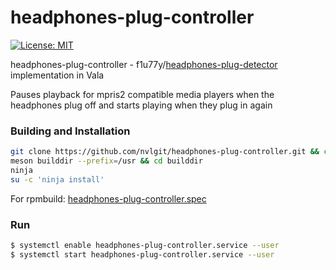 # headphones-plug-controller

[![License: MIT](https://img.shields.io/badge/License-MIT-green.svg)](https://opensource.org/licenses/MIT)

headphones-plug-controller - f1u77y/<a href="https://github.com/f1u77y/headphones-plug-detector">headphones-plug-detector</a> implementation in Vala

Pauses playback for mpris2 compatible media players when the headphones plug off and starts playing when they plug in again

### Building and Installation

```bash
git clone https://github.com/nvlgit/headphones-plug-controller.git && cd headphones-plug-controller
meson builddir --prefix=/usr && cd builddir
ninja
su -c 'ninja install'
```
For rpmbuild: <a href="https://github.com/nvlgit/fedora-specs/blob/master/headphones-plug-controller.spec">headphones-plug-controller.spec</a> 

    
### Run
```bash
$ systemctl enable headphones-plug-controller.service --user
$ systemctl start headphones-plug-controller.service --user
```
